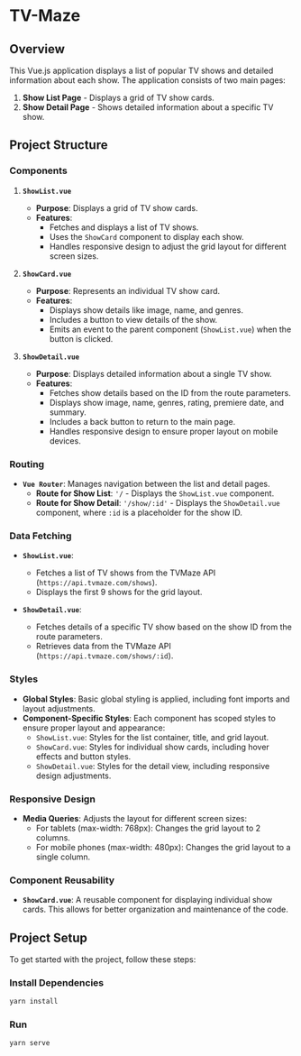 # TV-Maze

## Overview

This Vue.js application displays a list of popular TV shows and detailed information about each show. The application consists of two main pages:

1. **Show List Page** - Displays a grid of TV show cards.
2. **Show Detail Page** - Shows detailed information about a specific TV show.

## Project Structure

### Components

1. **`ShowList.vue`**

   - **Purpose**: Displays a grid of TV show cards.
   - **Features**:
     - Fetches and displays a list of TV shows.
     - Uses the `ShowCard` component to display each show.
     - Handles responsive design to adjust the grid layout for different screen sizes.

2. **`ShowCard.vue`**

   - **Purpose**: Represents an individual TV show card.
   - **Features**:
     - Displays show details like image, name, and genres.
     - Includes a button to view details of the show.
     - Emits an event to the parent component (`ShowList.vue`) when the button is clicked.

3. **`ShowDetail.vue`**
   - **Purpose**: Displays detailed information about a single TV show.
   - **Features**:
     - Fetches show details based on the ID from the route parameters.
     - Displays show image, name, genres, rating, premiere date, and summary.
     - Includes a back button to return to the main page.
     - Handles responsive design to ensure proper layout on mobile devices.

### Routing

- **`Vue Router`**: Manages navigation between the list and detail pages.
  - **Route for Show List**: `'/` - Displays the `ShowList.vue` component.
  - **Route for Show Detail**: `'/show/:id'` - Displays the `ShowDetail.vue` component, where `:id` is a placeholder for the show ID.

### Data Fetching

- **`ShowList.vue`**:

  - Fetches a list of TV shows from the TVMaze API (`https://api.tvmaze.com/shows`).
  - Displays the first 9 shows for the grid layout.

- **`ShowDetail.vue`**:
  - Fetches details of a specific TV show based on the show ID from the route parameters.
  - Retrieves data from the TVMaze API (`https://api.tvmaze.com/shows/:id`).

### Styles

- **Global Styles**: Basic global styling is applied, including font imports and layout adjustments.
- **Component-Specific Styles**: Each component has scoped styles to ensure proper layout and appearance:
  - `ShowList.vue`: Styles for the list container, title, and grid layout.
  - `ShowCard.vue`: Styles for individual show cards, including hover effects and button styles.
  - `ShowDetail.vue`: Styles for the detail view, including responsive design adjustments.

### Responsive Design

- **Media Queries**: Adjusts the layout for different screen sizes:
  - For tablets (max-width: 768px): Changes the grid layout to 2 columns.
  - For mobile phones (max-width: 480px): Changes the grid layout to a single column.

### Component Reusability

- **`ShowCard.vue`**: A reusable component for displaying individual show cards. This allows for better organization and maintenance of the code.

## Project Setup

To get started with the project, follow these steps:

### Install Dependencies

```bash
yarn install
```

### Run

```bash
yarn serve
```
